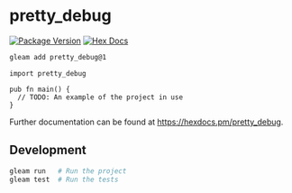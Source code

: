 # pretty_debug

[![Package Version](https://img.shields.io/hexpm/v/pretty_debug)](https://hex.pm/packages/pretty_debug)
[![Hex Docs](https://img.shields.io/badge/hex-docs-ffaff3)](https://hexdocs.pm/pretty_debug/)

```sh
gleam add pretty_debug@1
```
```gleam
import pretty_debug

pub fn main() {
  // TODO: An example of the project in use
}
```

Further documentation can be found at <https://hexdocs.pm/pretty_debug>.

## Development

```sh
gleam run   # Run the project
gleam test  # Run the tests
```
